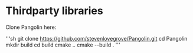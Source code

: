 # Thirdparty libraries

Clone Pangolin here:

'''sh
git clone https://github.com/stevenlovegrove/Pangolin.git
cd Pangolin
mkdir build
cd build
cmake ..
cmake --build .
'''
